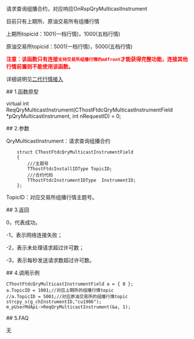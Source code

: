 <p>请求查询组播合约，对应响应OnRspQryMulticastInstrument</p>
<p>目前只有上期所、原油交易所有组播行情</p>
<p>上期所topicid：1001(一档行情)，1000(五档行情)</p>
<p>原油交易所topicid：5001(一档行情)，5000(五档行情)</p>
<p><strong><font color="#FF0000">注意：该函数只有连接<code>支持交易所组播行情的mdfront</code>才能获得完整功能，连接其他行情前置则不能使用该函数。</font></strong></p>
<p>详细说明见<a href="../../../QTYWGZ/EDHQJR/">二代行情接入</a></p>
<span class="anchor" id="af9e82fa-d315-48db-8186-fe14b1a8a0a8"></span>
## 1.函数原型
<p>virtual int ReqQryMulticastInstrument(CThostFtdcQryMulticastInstrumentField *pQryMulticastInstrument, int nRequestID) = 0;</p>
<span class="anchor" id="1a5f5336-d239-4762-8775-99a3684a1cee"></span>
## 2.参数
<p>QryMulticastInstrument：请求查询组播合约</p>
<pre><code>    struct CThostFtdcQryMulticastInstrumentField
    {
        ///主题号
        TThostFtdcInstallIDType TopicID;
        ///合约代码
        TThostFtdcInstrumentIDType  InstrumentID;
    };
</code></pre>
<p>TopicID：对应交易所组播行情主题号。</p>
<span class="anchor" id="db1cbfd8-0541-43a1-afe5-01454fb9dc59"></span>
## 3.返回
<p>0，代表成功。</p>
<p>-1，表示网络连接失败；</p>
<p>-2，表示未处理请求超过许可数；</p>
<p>-3，表示每秒发送请求数超过许可数。</p>
<span class="anchor" id="6313ac5a-75ed-48c6-9fb5-0018b6054695"></span>
## 4.调用示例
<pre><code>CThostFtdcQryMulticastInstrumentField a = { 0 };
a.TopicID = 1001;//对应上期所的组播行情topic
//a.TopicID = 5001;//对应原油交易所的组播行情topic
strcpy_s(g_chInstrumentID,"cu1906");
m_pUserMdApi-&gt;ReqQryMulticastInstrument(&amp;a, 1);
</code></pre>
<span class="anchor" id="a6dfdeca-d44b-4e2a-a575-f3d2df0a3c47"></span>
## 5.FAQ
<p>无</p>
